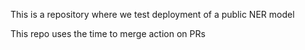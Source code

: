 This is a repository where we test deployment of a public NER model



This repo uses the time to merge action on PRs


